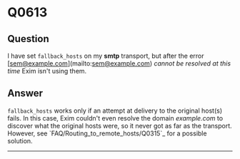 Q0613
=====

Question
--------

I have set `fallback_hosts` on my **smtp** transport, but after the
error
[[sem@example.com](mailto:sem@example.com)](mailto:sem@example.com)
*cannot be resolved at this time* Exim isn't using them.

Answer
------

`fallback_hosts` works only if an attempt at delivery to the original
host(s) fails. In this case, Exim couldn't even resolve the domain
*example.com* to discover what the original hosts were, so it never got
as far as the transport. However, see
\`FAQ/Routing\_to\_remote\_hosts/Q0315\`\_ for a possible solution.

* * * * *
